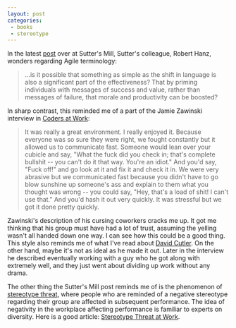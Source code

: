 ```yaml
---
layout: post
categories:
 - books
 - stereotype
---
```


In the latest 
[post][1] over at Sutter's Mill, Sutter's colleague, Robert Hanz, wonders regarding Agile terminology:

[1]: http://herbsutter.wordpress.com/2009/12/11/guest-blog-words-matter/

<blockquote>...is it possible that something as simple as the shift in language is also a significant part of the effectiveness? That by priming individuals with messages of success and value, rather than messages of failure, that morale and productivity can be boosted?</blockquote>

In sharp contrast, this reminded me of a part of the Jamie Zawinski interview in [Coders at Work][2]:

[2]: http://www.amazon.com/Coders-at-Work-Peter-Seibel/dp/1430219483/ref=sr_1_1?ie=UTF8&amp;s=books&amp;qid=1260601509&amp;sr=1-1

<blockquote>It was really a great environment.  I really enjoyed it.  Because everyone was so sure they were right, we fought constantly but it allowed us to communicate fast.  Someone would lean over your cubicle and say, "What the fuck did you check in; that's complete bullshit -- you can't do it that way.  You're an idiot."  And you'd say, "Fuck off!" and go look at it and fix it and check it in.  We were very abrasive but we communicated fast because you didn't have to go blow sunshine up someone's ass and explain to them what you thought was wrong -- you could say, "Hey, that's a load of shit!  I can't use that."  And you'd hash it out very quickly.  It was stressful but we got it done pretty quickly.
</blockquote>

Zawinski's description of his cursing coworkers cracks me up.   It got me thinking that his group must have had a lot of trust, assuming the yelling wasn't all handed down one way.  I can see how this could be a good thing.  This style also reminds me of what I've read about [David Cutler][3].   On the other hand, maybe it's not as ideal as he made it out.  Later in the interview he described eventually working with a guy who he got along with extremely well, and they just went about dividing up work without any drama.

[3]: http://www.amazon.com/Show-Stopper-Breakneck-Generation-Microsoft/dp/0029356717/ref=sr_1_1?ie=UTF8&amp;s=books&amp;qid=1260603182&amp;sr=1-1

The other thing the Sutter's Mill post reminds me of is the phenomenon of 
[stereotype threat][4], where people who are reminded of a negative stereotype regarding their group are affected in subsequent performance.  The idea of negativity in the workplace affecting performance is familiar to experts on diversity.  Here is a good article: [Stereotype Threat at Work][5].

[4]: http://en.wikipedia.org/wiki/Stereotype_threat
[5]: http://www.wu.ac.at/gender/lehre/roberson_kulik.pdf
